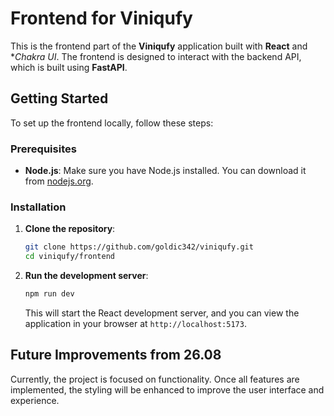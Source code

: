 # Frontend for Viniqufy

This is the frontend part of the **Viniqufy** application built with **React** and **Chakra UI*. The frontend is designed to interact with the backend API, which is built using **FastAPI**.

## Getting Started

To set up the frontend locally, follow these steps:

### Prerequisites

- **Node.js**: Make sure you have Node.js installed. You can download it from [nodejs.org](https://nodejs.org/).

### Installation

1. **Clone the repository**:

   ```bash
   git clone https://github.com/goldic342/viniqufy.git
   cd viniqufy/frontend
   ```

2. **Run the development server**:

   ```bash
   npm run dev
   ```

   This will start the React development server, and you can view the application in your browser at `http://localhost:5173`.

## Future Improvements from 26.08

Currently, the project is focused on functionality. Once all features are implemented, the styling will be enhanced to improve the user interface and experience.
